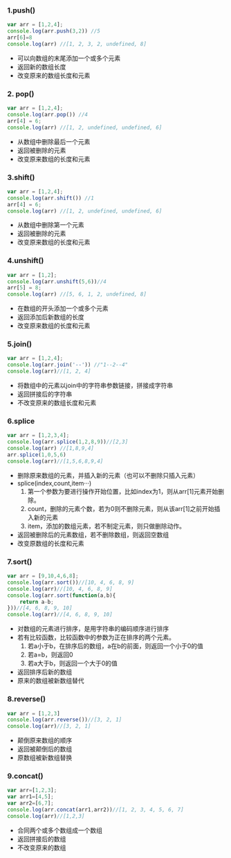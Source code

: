 ### 1.push()
```javascript
var arr = [1,2,4];
console.log(arr.push(3,2)) //5
arr[6]=8
console.log(arr) //[1, 2, 3, 2, undefined, 8]
```
- 可以向数组的末尾添加一个或多个元素
- 返回新的数组长度
- 改变原来的数组长度和元素

### 2. pop()
```javascript
var arr = [1,2,4];
console.log(arr.pop()) //4
arr[4] = 6;
console.log(arr) //[1, 2, undefined, undefined, 6]
```
- 从数组中删除最后一个元素
- 返回被删除的元素
- 改变原来数组的长度和元素

### 3.shift()
```javascript
var arr = [1,2,4];
console.log(arr.shift()) //1
arr[4] = 6;
console.log(arr) //[1, 2, undefined, undefined, 6]
```
- 从数组中删除第一个元素
- 返回被删除的元素
- 改变原来数组的长度和元素

### 4.unshift()
```javascript
var arr = [1,2];
console.log(arr.unshift(5,6))//4
arr[5] = 8;
console.log(arr) //[5, 6, 1, 2, undefined, 8]
```
- 在数组的开头添加一个或多个元素
- 返回添加后新数组的长度
- 改变原来数组的长度和元素

### 5.join()
```javascript
var arr = [1,2,4];
console.log(arr.join('--')) //"1--2--4"
console.log(arr)//[1, 2, 4]
```
- 将数组中的元素以join中的字符串参数链接，拼接成字符串
- 返回拼接后的字符串
- 不改变原来的数组长度和元素

### 6.splice
```javascript
var arr = [1,2,3,4];
console.log(arr.splice(1,2,8,9))//[2,3]
console.log(arr) //[1,8,9,4]
arr.splice(1,0,5,6)
console.log(arr)//[1,5,6,8,9,4]
```
- 删除原来数组的元素，并插入新的元素（也可以不删除只插入元素）
- splice(index,count,item···)
  1. 第一个参数为要进行操作开始位置，比如index为1，则从arr[1]元素开始删除。
  2. count，删除的元素个数，若为0则不删除元素，则从该arr[1]之前开始插入新的元素
  3. item，添加的数组元素，若不制定元素，则只做删除动作。
- 返回被删除后的元素数组，若不删除数组，则返回空数组
- 改变原数组的长度和元素

### 7.sort()
```javascript
var arr = [9,10,4,6,8];
console.log(arr.sort())//[10, 4, 6, 8, 9]
console.log(arr)//[10, 4, 6, 8, 9]
console.log(arr.sort(function(a,b){
    return a-b;
}))//[4, 6, 8, 9, 10]
console.log(arr)//[4, 6, 8, 9, 10]
```
- 对数组的元素进行排序，是用字符串的编码顺序进行排序
- 若有比较函数，比较函数中的参数为正在排序的两个元素。
   1. 若a小于b，在排序后的数组，a在b的前面，则返回一个小于0的值
   2. 若a=b，则返回0
   3. 若a大于b，则返回一个大于0的值
- 返回排序后新的数组
- 原来的数组被新数组替代

### 8.reverse()
```javascript
var arr = [1,2,3]
console.log(arr.reverse())//[3, 2, 1]
console.log(arr)//[3, 2, 1]
```
- 颠倒原来数组的顺序
- 返回被颠倒后的数组
- 原数组被新数组替换

### 9.concat()
```javascript
var arr=[1,2,3];
var arr1=[4,5];
var arr2=[6,7];
console.log(arr.concat(arr1,arr2))//[1, 2, 3, 4, 5, 6, 7]
console.log(arr)//[1,2,3]
```
- 合同两个或多个数组成一个数组
- 返回拼接后的数组
- 不改变原来的数组